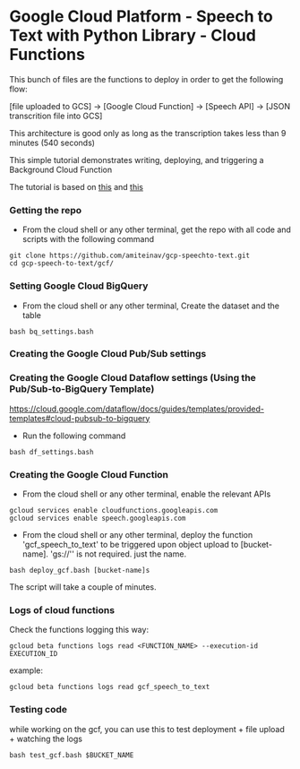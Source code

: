 # Google Cloud Platform - Speech to Text with Python Library - Cloud Functions

This bunch of files are the functions to deploy in order to get the following flow:

[file uploaded to GCS] -> [Google Cloud Function] -> [Speech API] -> [JSON transcrition file into GCS]

This architecture is good only as long as the transcription takes less than 9 minutes (540 seconds)

This simple tutorial demonstrates writing, deploying, and triggering a Background Cloud Function 

The tutorial is based on [this](https://cloud.google.com/dataflow/docs/quickstarts/quickstart-templates
) and [this](https://codelabs.developers.google.com/codelabs/cpb101-bigquery-dataflow-streaming/index.html?index=..%2F..next17#0)

### Getting the repo
* From the cloud shell or any other terminal, get the repo with all code and scripts with the following command
```
git clone https://github.com/amiteinav/gcp-speechto-text.git
cd gcp-speech-to-text/gcf/
```

### Setting  Google Cloud BigQuery 
* From the cloud shell or any other terminal, Create the dataset and the table
```
bash bq_settings.bash
```

### Creating the Google Cloud Pub/Sub settings


### Creating the Google Cloud Dataflow settings (Using the Pub/Sub-to-BigQuery Template)
https://cloud.google.com/dataflow/docs/guides/templates/provided-templates#cloud-pubsub-to-bigquery

* Run the following command
```
bash df_settings.bash
```

### Creating the Google Cloud Function

* From the cloud shell or any other terminal, enable the relevant APIs
```
gcloud services enable cloudfunctions.googleapis.com
gcloud services enable speech.googleapis.com
```

* From the cloud shell or any other terminal, deploy the function 'gcf_speech_to_text' to be triggered upon object upload to [bucket-name]. 'gs://'' is not required. just the name. 
```
bash deploy_gcf.bash [bucket-name]s
```
The script will take a couple of minutes.


### Logs of cloud functions
Check the functions logging this way:
```
gcloud beta functions logs read <FUNCTION_NAME> --execution-id EXECUTION_ID
```
example:
```
gcloud beta functions logs read gcf_speech_to_text 
```

### Testing code
while working on the gcf, you can use this to test deployment + file upload + watching the logs
```
bash test_gcf.bash $BUCKET_NAME
```